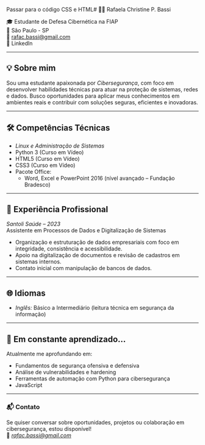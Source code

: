 Passar para o código CSS e HTML# 👩‍💻 Rafaela Christine P. Bassi


🎓 Estudante de Defesa Cibernética na FIAP  
📍 São Paulo - SP  
📧 rafac.bassi@gmail.com  
🔗 Linkedln

---

## 💡 Sobre mim

Sou uma estudante apaixonada por *Cibersegurança*, com foco em desenvolver habilidades técnicas para atuar na proteção de sistemas, redes e dados. Busco oportunidades para aplicar meus conhecimentos em ambientes reais e contribuir com soluções seguras, eficientes e inovadoras.

---

## 🛠 Competências Técnicas

- *Linux e Administração de Sistemas*
- Python 3 (Curso em Vídeo)  
- HTML5 (Curso em Vídeo)
- CSS3 (Curso em Vídeo)
- Pacote Office:  
  - Word, Excel e PowerPoint 2016 (nível avançado – Fundação Bradesco)

---

## 💼 Experiência Profissional

*Santoli Saúde – 2023*  
Assistente em Processos de Dados e Digitalização de Sistemas  
- Organização e estruturação de dados empresariais com foco em integridade, consistência e acessibilidade.  
- Apoio na digitalização de documentos e revisão de cadastros em sistemas internos.  
- Contato inicial com manipulação de bancos de dados.

---

## 🌐 Idiomas

- *Inglês:* Básico a Intermediário (leitura técnica em segurança da informação)

---

## 🚀 Em constante aprendizado...

Atualmente me aprofundando em:

- Fundamentos de segurança ofensiva e defensiva  
- Análise de vulnerabilidades e hardening  
- Ferramentas de automação com Python para cibersegurança  
- JavaScript

---

### 📬 Contato

Se quiser conversar sobre oportunidades, projetos ou colaboração em cibersegurança, estou disponível!  
📧 *rafac.bassi@gmail.com* 
